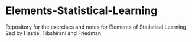 # Elements-Statistical-Learning

Repository for the exercises and notes for Elements of Statistical Learning 2ed by Hastie, Tibshirani and Friedman
